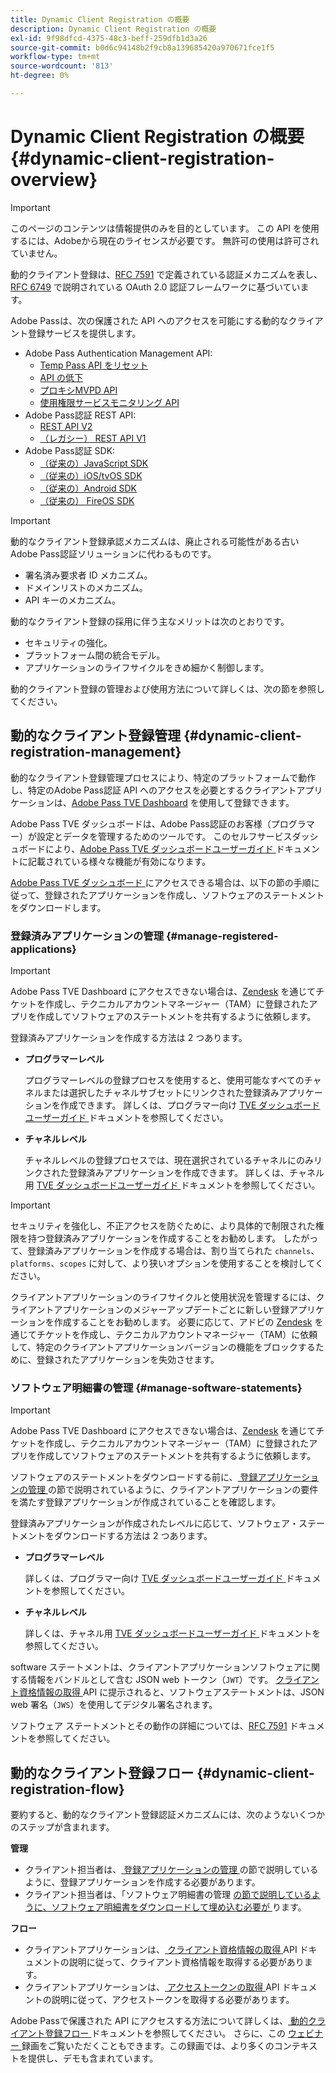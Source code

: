 ```yaml
---
title: Dynamic Client Registration の概要
description: Dynamic Client Registration の概要
exl-id: 9f98dfcd-4375-48c3-beff-259dfb1d3a26
source-git-commit: b0d6c94148b2f9cb8a139685420a970671fce1f5
workflow-type: tm+mt
source-wordcount: '813'
ht-degree: 0%

---
```


# Dynamic Client Registration の概要 {#dynamic-client-registration-overview}

>[!IMPORTANT]
>
> このページのコンテンツは情報提供のみを目的としています。 この API を使用するには、Adobeから現在のライセンスが必要です。 無許可の使用は許可されていません。

動的クライアント登録は、[RFC 7591](https://datatracker.ietf.org/doc/html/rfc7591) で定義されている認証メカニズムを表し、[RFC 6749](https://datatracker.ietf.org/doc/html/rfc6749) で説明されている OAuth 2.0 認証フレームワークに基づいています。

Adobe Passは、次の保護された API へのアクセスを可能にする動的なクライアント登録サービスを提供します。

* Adobe Pass Authentication Management API:
   * [Temp Pass API をリセット](../../features-premium/temporary-access/reset-temp-pass.md)
   * [API の低下](../../features-premium/degraded-access/degradation-api-overview.md)
   * [プロキシMVPD API](../../../integration-guide-mvpds/proxy-mvpd-webserv.md)
   * [使用権限サービスモニタリング API](../../features-premium/esm/entitlement-service-monitoring-api.md)
* Adobe Pass認証 REST API:
   * [REST API V2](../rest-api-v2/apis/rest-api-v2-apis-overview.md)
   * [（レガシー） REST API V1](../../legacy/rest-api-v1/rest-api-reference.md)
* Adobe Pass認証 SDK:
   * [（従来の）JavaScript SDK](../../legacy/sdks/javascript-sdk/javascript-sdk-api-reference.md)
   * [（従来の）iOS/tvOS SDK](../../legacy/sdks/ios-tvos-sdk/iostvos-sdk-api-reference.md)
   * [（従来の）Android SDK](../../legacy/sdks/android-sdk/android-sdk-api-reference.md)
   * [（従来の） FireOS SDK](../../legacy/sdks/fireos-sdk/amazon-fireos-native-client-api-reference.md)

>[!IMPORTANT]
>
> 動的なクライアント登録承認メカニズムは、廃止される可能性がある古いAdobe Pass認証ソリューションに代わるものです。
>
> * 署名済み要求者 ID メカニズム。
> * ドメインリストのメカニズム。
> * API キーのメカニズム。

動的なクライアント登録の採用に伴う主なメリットは次のとおりです。

* セキュリティの強化。
* プラットフォーム間の統合モデル。
* アプリケーションのライフサイクルをきめ細かく制御します。

動的クライアント登録の管理および使用方法について詳しくは、次の節を参照してください。

## 動的なクライアント登録管理 {#dynamic-client-registration-management}

動的なクライアント登録管理プロセスにより、特定のプラットフォームで動作し、特定のAdobe Pass認証 API へのアクセスを必要とするクライアントアプリケーションは、[Adobe Pass TVE Dashboard](https://experience.adobe.com/#/pass/authentication) を使用して登録できます。

Adobe Pass TVE ダッシュボードは、Adobe Pass認証のお客様（プログラマー）が設定とデータを管理するためのツールです。 このセルフサービスダッシュボードにより、[Adobe Pass TVE ダッシュボードユーザーガイド ](../../../user-guide-tve-dashboard/tve-dashboard-overview.md) ドキュメントに記載されている様々な機能が有効になります。

[Adobe Pass TVE ダッシュボード ](https://experience.adobe.com/#/pass/authentication) にアクセスできる場合は、以下の節の手順に従って、登録されたアプリケーションを作成し、ソフトウェアのステートメントをダウンロードします。

### 登録済みアプリケーションの管理 {#manage-registered-applications}

>[!IMPORTANT]
>
> Adobe Pass TVE Dashboard にアクセスできない場合は、[Zendesk](https://adobeprimetime.zendesk.com) を通じてチケットを作成し、テクニカルアカウントマネージャー（TAM）に登録されたアプリを作成してソフトウェアのステートメントを共有するように依頼します。

登録済みアプリケーションを作成する方法は 2 つあります。

* **プログラマーレベル**

  プログラマーレベルの登録プロセスを使用すると、使用可能なすべてのチャネルまたは選択したチャネルサブセットにリンクされた登録済みアプリケーションを作成できます。 詳しくは、プログラマー向け [TVE ダッシュボードユーザーガイド ](../../../user-guide-tve-dashboard/tve-dashboard-programmers.md) ドキュメントを参照してください。


* **チャネルレベル**

  チャネルレベルの登録プロセスでは、現在選択されているチャネルにのみリンクされた登録済みアプリケーションを作成できます。 詳しくは、チャネル用 [TVE ダッシュボードユーザーガイド ](../../../user-guide-tve-dashboard/tve-dashboard-channels.md) ドキュメントを参照してください。

>[!IMPORTANT]
>
> セキュリティを強化し、不正アクセスを防ぐために、より具体的で制限された権限を持つ登録済みアプリケーションを作成することをお勧めします。 したがって、登録済みアプリケーションを作成する場合は、割り当てられた `channels`、`platforms`、`scopes` に対して、より狭いオプションを使用することを検討してください。
>
> クライアントアプリケーションのライフサイクルと使用状況を管理するには、クライアントアプリケーションのメジャーアップデートごとに新しい登録アプリケーションを作成することをお勧めします。 必要に応じて、アドビの [Zendesk](https://adobeprimetime.zendesk.com) を通じてチケットを作成し、テクニカルアカウントマネージャー（TAM）に依頼して、特定のクライアントアプリケーションバージョンの機能をブロックするために、登録されたアプリケーションを失効させます。

### ソフトウェア明細書の管理 {#manage-software-statements}

>[!IMPORTANT]
>
> Adobe Pass TVE Dashboard にアクセスできない場合は、[Zendesk](https://adobeprimetime.zendesk.com) を通じてチケットを作成し、テクニカルアカウントマネージャー（TAM）に登録されたアプリを作成してソフトウェアのステートメントを共有するように依頼します。

ソフトウェアのステートメントをダウンロードする前に、[ 登録アプリケーションの管理 ](#manage-registered-applications) の節で説明されているように、クライアントアプリケーションの要件を満たす登録アプリケーションが作成されていることを確認します。

登録済みアプリケーションが作成されたレベルに応じて、ソフトウェア・ステートメントをダウンロードする方法は 2 つあります。

* **プログラマーレベル**

  詳しくは、プログラマー向け [TVE ダッシュボードユーザーガイド ](../../../user-guide-tve-dashboard/tve-dashboard-programmers.md) ドキュメントを参照してください。

* **チャネルレベル**

  詳しくは、チャネル用 [TVE ダッシュボードユーザーガイド ](../../../user-guide-tve-dashboard/tve-dashboard-channels.md) ドキュメントを参照してください。

software ステートメントは、クライアントアプリケーションソフトウェアに関する情報をバンドルとして含む JSON web トークン（`JWT`）です。 [ クライアント資格情報の取得 ](apis/dynamic-client-registration-apis-retrieve-client-credentials.md) API に提示されると、ソフトウェアステートメントは、JSON web 署名（`JWS`）を使用してデジタル署名されます。

ソフトウェア ステートメントとその動作の詳細については、[RFC 7591](https://tools.ietf.org/html/rfc7591) ドキュメントを参照してください。

## 動的なクライアント登録フロー  {#dynamic-client-registration-flow}

要約すると、動的なクライアント登録認証メカニズムには、次のようないくつかのステップが含まれます。

**管理**

* クライアント担当者は、[ 登録アプリケーションの管理 ](#manage-registered-applications) の節で説明しているように、登録アプリケーションを作成する必要があります。
* クライアント担当者は、「ソフトウェア明細書の管理 [ の節で説明しているように、ソフトウェア明細書をダウンロードして埋め込む必要が ](#manage-software-statements) ります。

**フロー**

* クライアントアプリケーションは、[ クライアント資格情報の取得 ](apis/dynamic-client-registration-apis-retrieve-client-credentials.md) API ドキュメントの説明に従って、クライアント資格情報を取得する必要があります。
* クライアントアプリケーションは、[ アクセストークンの取得 ](apis/dynamic-client-registration-apis-retrieve-access-token.md) API ドキュメントの説明に従って、アクセストークンを取得する必要があります。

Adobe Passで保護された API にアクセスする方法について詳しくは、[ 動的クライアント登録フロー ](flows/dynamic-client-registration-flow.md) ドキュメントを参照してください。 さらに、この [ ウェビナー ](https://my.adobeconnect.com/pzkp8ujrigg1/) 録画をご覧いただくこともできます。この録画では、より多くのコンテキストを提供し、デモも含まれています。
